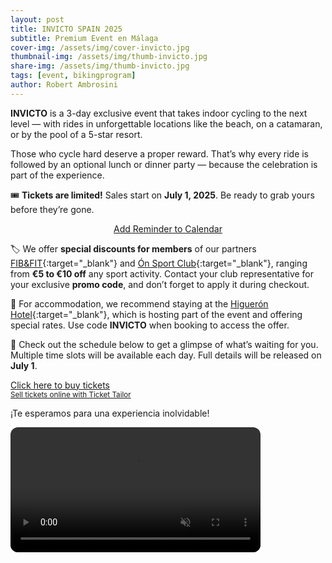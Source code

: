 ```yaml
---
layout: post
title: INVICTO SPAIN 2025
subtitle: Premium Event en Málaga
cover-img: /assets/img/cover-invicto.jpg
thumbnail-img: /assets/img/thumb-invicto.jpg
share-img: /assets/img/thumb-invicto.jpg
tags: [event, bikingprogram]
author: Robert Ambrosini
---
```


**INVICTO** is a 3-day exclusive event that takes indoor cycling to the next level — with rides in unforgettable locations like the beach, on a catamaran, or by the pool of a 5-star resort.

Those who cycle hard deserve a proper reward. That’s why every ride is followed by an optional lunch or dinner party — because the celebration is part of the experience.

🎟️ **Tickets are limited!** Sales start on **July 1, 2025**. Be ready to grab yours before they’re gone.

<div style="text-align: center;">
  <a title="Add to Calendar" class="addeventatc" data-id="xX25912571" href="https://www.addevent.com/event/xX25912571" target="_blank">
    Add Reminder to Calendar
  </a>
</div>
<script type="text/javascript" src="https://cdn.addevent.com/libs/atc/1.6.1/atc.min.js" async defer></script>

🏷️ We offer **special discounts for members** of our partners [FIB&FIT](https://www.fibefit.it/){:target="_blank"} and [Ón Sport Club](https://higueronsportclub.com/es/){:target="_blank"}, ranging from **€5 to €10 off** any sport activity. Contact your club representative for your exclusive **promo code**, and don’t forget to apply it during checkout.

🏨 For accommodation, we recommend staying at the [Higuerón Hotel](https://www.hilton.com/en/hotels/agprhqq-higueron-hotel-malaga/){:target="_blank"}, which is hosting part of the event and offering special rates. Use code **INVICTO** when booking to access the offer.

📅 Check out the schedule below to get a glimpse of what’s waiting for you. Multiple time slots will be available each day. Full details will be released on **July 1**.

<!-- Ticket Tailor: Invicto -->
<div class="tt-widget"><div class="tt-widget-fallback"><p><a href="https://www.tickettailor.com/checkout/new-session/id/6187828/chk/334e/?ref=website_widget&show_search_filter=true&show_date_filter=true&show_sort=true" target="_blank">Click here to buy tickets</a><br /><small><a href="https://www.tickettailor.com?rf=wdg_252091" class="tt-widget-powered">Sell tickets online with Ticket Tailor</a></small></p></div><script src="https://cdn.tickettailor.com/js/widgets/min/widget.js" data-url="https://www.tickettailor.com/checkout/new-session/id/6187828/chk/334e/?ref=website_widget&show_search_filter=true&show_date_filter=true&show_sort=true" data-type="inline" data-inline-minimal="false" data-inline-show-logo="false" data-inline-bg-fill="true" data-inline-inherit-ref-from-url-param="" data-inline-ref="website_widget"></script></div>

¡Te esperamos para una experiencia inolvidable!

<video autoplay loop muted playsinline style="text-align: center; width:100%; max-width:400px; border-radius:12px;">
  <source src="{{ '/assets/vid/invicto-logo-short.mp4' | relative_url }}" type="video/mp4">
  Your browser does not support the video tag.
</video>
